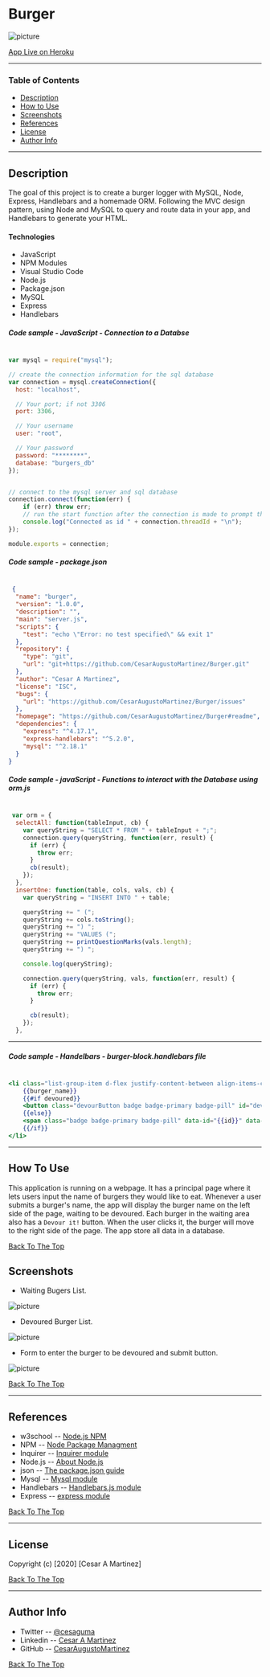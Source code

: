 # Burger

![picture](public/assets/images/burgerApp.png)

[App Live on Heroku](https://guarded-retreat-27256.herokuapp.com/)

---

### Table of Contents

- [Description](#description)
- [How to Use](#how-to-use)
- [Screenshots](#screenshots)
- [References](#references)
- [License](#license)
- [Author Info](#author-info)

---

## Description

The goal of this project is to create a burger logger with MySQL, Node, Express, Handlebars and a homemade ORM. Following the MVC design pattern, using Node and MySQL to query and route data in your app, and Handlebars to generate your HTML.

#### Technologies

- JavaScript
- NPM Modules
- Visual Studio Code
- Node.js
- Package.json
- MySQL
- Express
- Handlebars

##### Code sample - JavaScript - Connection to a Databse 
#

```js
var mysql = require("mysql");

// create the connection information for the sql database
var connection = mysql.createConnection({
  host: "localhost",

  // Your port; if not 3306
  port: 3306,

  // Your username
  user: "root",

  // Your password
  password: "********",
  database: "burgers_db"
});


// connect to the mysql server and sql database
connection.connect(function(err) {
    if (err) throw err;
    // run the start function after the connection is made to prompt the user
    console.log("Connected as id " + connection.threadId + "\n");
});

module.exports = connection;

```
##### Code sample - package.json
#
```json
 {
  "name": "burger",
  "version": "1.0.0",
  "description": "",
  "main": "server.js",
  "scripts": {
    "test": "echo \"Error: no test specified\" && exit 1"
  },
  "repository": {
    "type": "git",
    "url": "git+https://github.com/CesarAugustoMartinez/Burger.git"
  },
  "author": "Cesar A Martinez",
  "license": "ISC",
  "bugs": {
    "url": "https://github.com/CesarAugustoMartinez/Burger/issues"
  },
  "homepage": "https://github.com/CesarAugustoMartinez/Burger#readme",
  "dependencies": {
    "express": "^4.17.1",
    "express-handlebars": "^5.2.0",
    "mysql": "^2.18.1"
  }
}

```

##### Code sample - javaScript - Functions to interact with the Database using orm.js
#
```js
 var orm = {
  selectAll: function(tableInput, cb) {
    var queryString = "SELECT * FROM " + tableInput + ";";
    connection.query(queryString, function(err, result) {
      if (err) {
        throw err;
      }
      cb(result);
    });
  },
  insertOne: function(table, cols, vals, cb) {
    var queryString = "INSERT INTO " + table;

    queryString += " (";
    queryString += cols.toString();
    queryString += ") ";
    queryString += "VALUES (";
    queryString += printQuestionMarks(vals.length);
    queryString += ") ";

    console.log(queryString);

    connection.query(queryString, vals, function(err, result) {
      if (err) {
        throw err;
      }

      cb(result);
    });
  },

```
---
##### Code sample - Handelbars - burger-block.handlebars file
#
```handlebars
<li class="list-group-item d-flex justify-content-between align-items-center">
    {{burger_name}}
    {{#if devoured}}
    <button class="devourButton badge badge-primary badge-pill" id="devourButton" data-id="{{id}}" data-newdevour="{{devoured}}">Devour It!</button>
    {{else}}
    <span class="badge badge-primary badge-pill" data-id="{{id}}" data-newdevour="{{devoured}}">Devoured!</span>
    {{/if}} 
</li>
```
---
## How To Use

This application is running on a webpage. It has a principal page where it lets users input the name of burgers they would like to eat. Whenever a user submits a burger's name, the app will display the burger name on the left side of the page, waiting to be devoured. Each burger in the waiting area also has a `Devour it!` button. When the user clicks it, the burger will move to the right side of the page. The app store all data in a database.

[Back To The Top](#Burger)
 
## Screenshots

- Waiting Bugers List. 

![picture](public/assets/images/waitingList.png)

- Devoured Burger List. 

![picture](public/assets/images/devouredList.png)

- Form to enter the burger to be devoured and submit button.

![picture](public/assets/images/form.png)


[Back To The Top](#Burger)

---

## References

- w3school -- [Node.js NPM](https://www.w3schools.com/nodejs/nodejs_npm.asp)
- NPM -- [Node Package Managment](https://www.npmjs.com/)
- Inquirer -- [Inquirer module](https://www.npmjs.com/package/inquirer)
- Node.js -- [About Node.js](https://nodejs.org/en/)
- json -- [The package.json guide](https://nodejs.dev/learn/the-package-json-guide)
- Mysql -- [Mysql module](https://www.npmjs.com/package/mysql)
- Handlebars -- [Handlebars.js module](https://www.npmjs.com/package/handlebars)
- Express -- [express module](https://www.npmjs.com/package/express)


[Back To The Top](#Burger)

---

## License

Copyright (c) [2020] [Cesar A Martinez]

[Back To The Top](#Burger)

---

## Author Info

- Twitter -- [@cesaguma](https://twitter.com/cesaguma)
- Linkedin -- [Cesar A Martinez](https://www.linkedin.com/in/cesar-augusto-martinez-auquilla-03934a16b/)
- GitHub -- [CesarAugustoMartinez](https://github.com/CesarAugustoMartinez)

[Back To The Top](#Burger)
